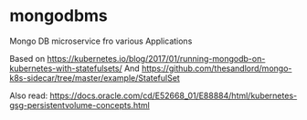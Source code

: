 # mongodbms
Mongo DB microservice fro various Applications


Based on https://kubernetes.io/blog/2017/01/running-mongodb-on-kubernetes-with-statefulsets/
And
https://github.com/thesandlord/mongo-k8s-sidecar/tree/master/example/StatefulSet

Also read: https://docs.oracle.com/cd/E52668_01/E88884/html/kubernetes-gsg-persistentvolume-concepts.html